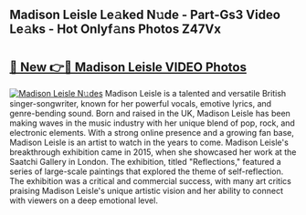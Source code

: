 ## Madison Leisle Le𝚊ked N𝚞de - Part-Gs3 Video Le𝚊ks - Hot Onlyf𝚊ns Photos Z47Vx

# <h2><a href="http://ab88230.deff.icu/?id=Madison+Leisle">🔗 New 👉🔴 Madison Leisle VIDEO Photos</a></h2>

[![Madison Leisle N𝚞des](https://i.imgur.com/rIISA9y.gif)](http://ab88230.deff.icu/?id=Madison+Leisle)
Madison Leisle is a talented and versatile British singer-songwriter, known for her powerful vocals, emotive lyrics, and genre-bending sound. Born and raised in the UK, Madison Leisle has been making waves in the music industry with her unique blend of pop, rock, and electronic elements. With a strong online presence and a growing fan base, Madison Leisle is an artist to watch in the years to come. Madison Leisle's breakthrough exhibition came in 2015, when she showcased her work at the Saatchi Gallery in London. The exhibition, titled "Reflections," featured a series of large-scale paintings that explored the theme of self-reflection. The exhibition was a critical and commercial success, with many art critics praising Madison Leisle's unique artistic vision and her ability to connect with viewers on a deep emotional level.
